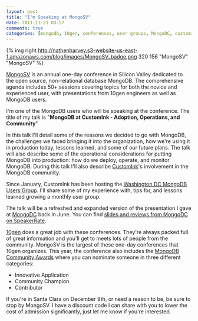 ```yaml
---
layout: post
title: "I'm Speaking at MongoSV"
date: 2011-11-21 03:57
comments: true
categories: [mongodb, 10gen, conferences, user groups, MongoDC, customink]
---
```

{% img right http://nathenharvey.s3-website-us-east-1.amazonaws.com/blog/images/MongoSV_badge.png 320 156 "MongoSV" "MongoSV" %}

[MongoSV](http://www.10gen.com/events/mongosv-2011) is an annual one-day conference in Silicon Valley dedicated to the open source, non-relational database MongoDB. The comprehensive agenda includes 50+ sessions covering topics for both the novice and experienced user, with presentations from 10gen engineers as well as MongoDB users.

I'm one of the MongoDB users who will be speaking at the conference. The title of my talk is "**MongoDB at CustomInk - Adoption, Operations, and Community**"

In this talk I'll detail some of the reasons we decided to go with MongoDB, the challenges we faced bringing it into the organization, how we're using it in production today, lessons learned, and some of our future plans. The talk will also describe some of the operational considerations for putting MongoDB into production: how do we deploy, operate, and monitor MongoDB. During this talk I'll also describe [CustomInk](http://www.customink.com)'s involvement in the MongoDB community.

Since January, CustomInk has been hosting the [Washington DC MongoDB Users Group](http://www.meetup.com/Washington-DC-MongoDB-Users-Group). I'll share some of my experience with, tips for, and lessons learned growing a monthly user group.

The talk will be a refreshed and expanded version of the presentation I gave at [MongoDC](http://www.10gen.com/events/mongodc-2011) back in June. You can find [slides and reviews from MongoDC on SpeakerRate](http://speakerrate.com/events/985-mongodc).

[10gen](http://www.10gen.com/) does a great job with these conferences. They're always packed full of great information and you'll get to meets lots of people from the community. MongoSV is the largest of these one-day conferences that 10gen organizes. This year, the conference also includes the [MongoDB Community Awards](https://docs.google.com/spreadsheet/viewform?formkey=dGNvYzNpY3BTMHFrZWRVLVpuTktoSmc6MQ) where you can nominate someone in three different categories:

  * Innovative Application
  * Community Champion
  * Contributor

If you're in Santa Clara on December 9th, or need a reason to be, be sure to stop by MongoSV. I have a discount code I can share with you to lower the cost of admission significantly, just let me know if you're interested.